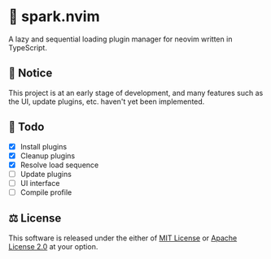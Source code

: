 # 🌟 spark.nvim

A lazy and sequential loading plugin manager for neovim written in TypeScript.

## 📌 Notice

This project is at an early stage of development, and many features such as the
UI, update plugins, etc. haven't yet been implemented.

## 📝 Todo

- [x] Install plugins
- [x] Cleanup plugins
- [x] Resolve load sequence
- [ ] Update plugins
- [ ] UI interface
- [ ] Compile profile

## ⚖️ License

This software is released under the either of [MIT License](LICENSE-MIT) or
[Apache License 2.0](LICENSE-APACHE) at your option.
